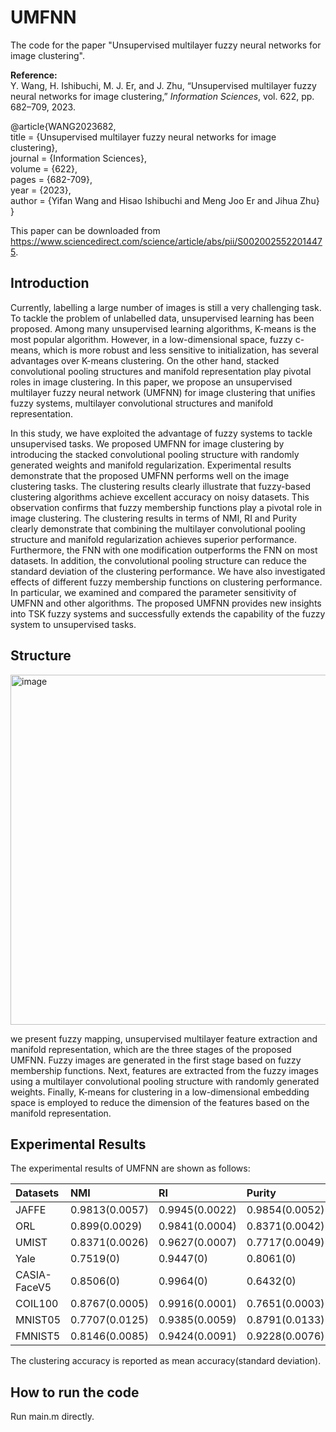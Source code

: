 # UMFNN
The code for the paper "Unsupervised multilayer fuzzy neural networks for image clustering".

**Reference:**  
Y. Wang, H. Ishibuchi, M. J. Er, and J. Zhu, “Unsupervised multilayer fuzzy neural networks for image clustering,” *Information Sciences*, vol. 622, pp. 682–709, 2023.  

@article{WANG2023682,   
title = {Unsupervised multilayer fuzzy neural networks for image clustering},   
journal = {Information Sciences},   
volume = {622},   
pages = {682-709},   
year = {2023},   
author = {Yifan Wang and Hisao Ishibuchi and Meng Joo Er and Jihua Zhu}   
}   

This paper can be downloaded from https://www.sciencedirect.com/science/article/abs/pii/S0020025522014475.

## Introduction
Currently, labelling a large number of images is still a very challenging task. To tackle the problem of unlabelled data, unsupervised learning has been proposed. Among many unsupervised learning algorithms, K-means is the most popular algorithm. However, in a low-dimensional space, fuzzy c-means, which is more robust and less sensitive to initialization, has several advantages over K-means clustering. On the other hand, stacked convolutional pooling structures and manifold representation play pivotal roles in image clustering. In this paper, we propose an unsupervised multilayer fuzzy neural network (UMFNN) for image clustering that unifies fuzzy systems, multilayer convolutional structures and manifold representation. 

In this study, we have exploited the advantage of fuzzy systems to tackle unsupervised tasks. We proposed UMFNN for image clustering by introducing the stacked convolutional pooling structure with randomly generated weights and manifold regularization. Experimental results demonstrate that the proposed UMFNN performs well on the image clustering tasks. The clustering results clearly illustrate that fuzzy-based clustering algorithms achieve excellent accuracy on noisy datasets. This observation confirms that fuzzy membership functions play a pivotal role in image clustering. The clustering results in terms of NMI, RI and Purity clearly demonstrate that combining the multilayer convolutional pooling structure and manifold regularization achieves superior performance. Furthermore, the FNN with one modification outperforms the FNN on most datasets. In addition, the convolutional pooling structure can reduce the standard deviation of the clustering performance. We have also investigated effects of different fuzzy membership functions on clustering performance. In particular, we examined
and compared the parameter sensitivity of UMFNN and other algorithms. The proposed UMFNN provides new insights into TSK fuzzy systems and successfully extends the capability of the fuzzy system to unsupervised tasks.

## Structure
<img width="1221" height="560" alt="image" src="https://github.com/user-attachments/assets/14a9be75-3e70-4924-a1a4-08aea0cc31e7" />

we present fuzzy mapping, unsupervised multilayer feature extraction and manifold representation, which are the three stages of the proposed UMFNN. Fuzzy images are generated in the first stage based on fuzzy membership functions. Next, features are extracted from the fuzzy images using a multilayer convolutional pooling structure with randomly generated weights. Finally, K-means for clustering in a low-dimensional embedding space is employed to reduce the dimension of the features based on the manifold representation. 

## Experimental Results   
The experimental results of UMFNN are shown as follows:   

| Datasets | NMI | RI | Purity | 
|:-------|:--------|:--------|:--------|
|JAFFE|0.9813(0.0057)|0.9945(0.0022)|0.9854(0.0052)|
|ORL|0.899(0.0029)|0.9841(0.0004)|0.8371(0.0042)|
|UMIST|0.8371(0.0026)|0.9627(0.0007)|0.7717(0.0049)|
|Yale|0.7519(0)|0.9447(0)|0.8061(0)|
|CASIA-FaceV5|0.8506(0)|0.9964(0)|0.6432(0)|
|COIL100|0.8767(0.0005)|0.9916(0.0001)|0.7651(0.0003)|
|MNIST05|0.7707(0.0125)|0.9385(0.0059)|0.8791(0.0133)|
|FMNIST5|0.8146(0.0085)|0.9424(0.0091)|0.9228(0.0076)|

The clustering accuracy is reported as mean accuracy(standard deviation).

## How to run the code 
Run main.m directly.


